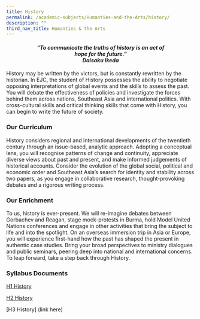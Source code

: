 ```yaml
---
title: History
permalink: /academic-subjects/Humanties-and-the-Arts/history/
description: ""
third_nav_title: Humanties & the Arts
---
```

<center><h4><em>“To communicate the truths of history is an act of<br>hope for the future.”<br><b>Daisaku Ikeda</b></em></h4></center>


History may be written by the victors, but is constantly rewritten by the historian. In EJC, the student of History possesses the ability to negotiate opposing interpretations of global events and the skills to assess the past. You will debate the effectiveness of policies and investigate the forces behind them across nations, Southeast Asia and international politics. With cross-cultural skills and critical thinking skills that come with History, you can begin to write the future of society.

### Our Curriculum

History considers regional and international developments of the twentieth century through an issue-based, analytic approach. Adopting a conceptual lens, you will recognise patterns of change and continuity, appreciate diverse views about past and present, and make informed judgements of historical accounts. Consider the evolution of the global social, political and economic order and Southeast Asia’s search for identity and stability across two papers, as you engage in collaborative research, thought-provoking debates and a rigorous writing process.

### Our Enrichment

To us, history is ever-present. We will re-imagine debates between Gorbachev and Reagan, stage mock-protests in Burma, hold Model United Nations conferences and engage in other activities that bring the subject to life and into the spotlight. On an overseas immersion trip in Asia or Europe, you will experience first-hand how the past has shaped the present in authentic case studies. Bring your broad perspectives to ministry dialogues and public seminars, peering deep into national and international concerns. To leap forward, take a step back through History.

### Syllabus Documents

[H1 History](https://www.seab.gov.sg/docs/default-source/national-examinations/syllabus/alevel/2024syllabus/8821_y24_sy.pdf)

[H2 History](https://www.seab.gov.sg/docs/default-source/national-examinations/syllabus/alevel/2024syllabus/9174_y24_sy.pdf)

[H3 History] (link here)